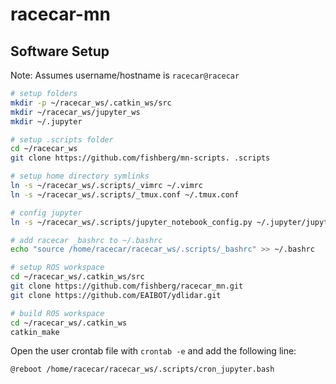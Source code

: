 # racecar-mn
## Software Setup

Note: Assumes username/hostname is `racecar@racecar`

```sh
# setup folders
mkdir -p ~/racecar_ws/.catkin_ws/src
mkdir ~/racecar_ws/jupyter_ws
mkdir ~/.jupyter

# setup .scripts folder
cd ~/racecar_ws
git clone https://github.com/fishberg/mn-scripts. .scripts

# setup home directory symlinks
ln -s ~/racecar_ws/.scripts/_vimrc ~/.vimrc
ln -s ~/racecar_ws/.scripts/_tmux.conf ~/.tmux.conf

# config jupyter
ln -s ~/racecar_ws/.scripts/jupyter_notebook_config.py ~/.jupyter/jupyter_notebook_config.py

# add racecar _bashrc to ~/.bashrc
echo "source /home/racecar/racecar_ws/.scripts/_bashrc" >> ~/.bashrc

# setup ROS workspace
cd ~/racecar_ws/.catkin_ws/src
git clone https://github.com/fishberg/racecar_mn.git
git clone https://github.com/EAIBOT/ydlidar.git

# build ROS workspace
cd ~/racecar_ws/.catkin_ws
catkin_make
```

Open the user crontab file with `crontab -e` and add the following line:
```
@reboot /home/racecar/racecar_ws/.scripts/cron_jupyter.bash
```
